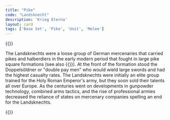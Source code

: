 ```yaml
---
title: "Pike"
code: "Landsknecht"
description: 'Krieg Eterna'
layout: card
tags: ['Base Set', 'Pike', 'Unit', 'Melee']
---
```

{{<card-detail-page title="Landsknecht" artwork="Landsknecht by Marie Muller (1879)" >}}
<p>
The Landsknechts were a loose group of German mercenaries that carried pikes and halberdiers in the early modern period that fought in large pike square formations (see also {{<cardlink name="Square">}}). At the front of the formation stood the Doppelsöldner or "double pay men" who would wield large swords and had the highest casualty rates. The Landsknechts were initially an elite group trained for the Holy Roman Emperor's army, but they soon sold their talents all over Europe. As the centuries went on developments in gunpowder technology, combined arms tactics, and the rise of professional armies decreased the reliance of states on mercenary companies spelling an end for the Landsknechts.  
</p>
{{</card-detail-page>}}